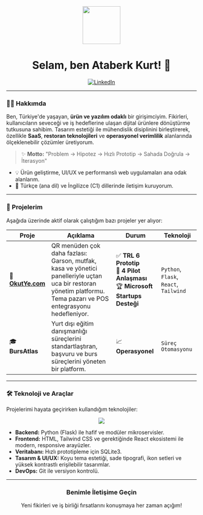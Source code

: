 <div id="header" align="center">
  <img src="https://media.giphy.com/media/M9gbBd9nbDrOTu1Mqx/giphy.gif" width="100"/>
  <h1>
    Selam, ben Ataberk Kurt! 👋
  </h1>
  <div align="center">
    <a href="https://www.linkedin.com/in/atadev/" target="_blank">
      <img src="https://img.shields.io/badge/LinkedIn-0077B5?style=for-the-badge&logo=linkedin&logoColor=white" alt="LinkedIn"/>
    </a>
  </div>
</div>

---

### 👨‍💻 Hakkımda

Ben, Türkiye'de yaşayan, **ürün ve yazılım odaklı** bir girişimciyim. Fikirleri, kullanıcıların seveceği ve iş hedeflerine ulaşan dijital ürünlere dönüştürme tutkusuna sahibim. Tasarım estetiği ile mühendislik disiplinini birleştirerek, özellikle **SaaS**, **restoran teknolojileri** ve **operasyonel verimlilik** alanlarında ölçeklenebilir çözümler üretiyorum.

> ✨ **Motto:** "Problem → Hipotez → Hızlı Prototip → Sahada Doğrula → İterasyon"

- 💡 Ürün geliştirme, UI/UX ve performanslı web uygulamaları ana odak alanlarım.
- 💬 Türkçe (ana dil) ve İngilizce (C1) dillerinde iletişim kuruyorum.

---

### 🚀 Projelerim

Aşağıda üzerinde aktif olarak çalıştığım bazı projeler yer alıyor:

| Proje                               | Açıklama                                                                                                                                                               | Durum                                                                                               | Teknoloji                               |
| ----------------------------------- | ---------------------------------------------------------------------------------------------------------------------------------------------------------------------- | --------------------------------------------------------------------------------------------------- | --------------------------------------- |
| 🏨 **[OkutYe.com](https://okutye.com)** | QR menüden çok daha fazlası: Garson, mutfak, kasa ve yönetici panelleriyle uçtan uca bir restoran yönetim platformu. Tema pazarı ve POS entegrasyonu hedefleniyor.   | ✅ **TRL 6 Prototip** <br> 🤝 **4 Pilot Anlaşması** <br> 🏆 **Microsoft Startups Desteği** | `Python`, `Flask`, `React`, `Tailwind`  |
| 🎓 **BursAtlas** | Yurt dışı eğitim danışmanlığı süreçlerini standartlaştıran, başvuru ve burs süreçlerini yöneten bir platform.                                                             | 📈 **Operasyonel** | `Süreç Otomasyonu`                      |

---

### 🛠️ Teknoloji ve Araçlar

Projelerimi hayata geçirirken kullandığım teknolojiler:

<p align="center">
  <a href="https://skillicons.dev">
    <img src="https://skillicons.dev/icons?i=python,flask,html,css,tailwind,react,js,sqlite,git,vscode&perline=6" />
  </a>
</p>

- **Backend:** Python (Flask) ile hafif ve modüler mikroservisler.
- **Frontend:** HTML, Tailwind CSS ve gerektiğinde React ekosistemi ile modern, responsive arayüzler.
- **Veritabanı:** Hızlı prototipleme için SQLite3.
- **Tasarım & UI/UX:** Koyu tema estetiği, sade tipografi, ikon setleri ve yüksek kontrastlı erişilebilir tasarımlar.
- **DevOps:** Git ile versiyon kontrolü.

---
<div align="center">
  <h3>Benimle İletişime Geçin</h3>
  <p>Yeni fikirleri ve iş birliği fırsatlarını konuşmaya her zaman açığım!</p>
</div>
